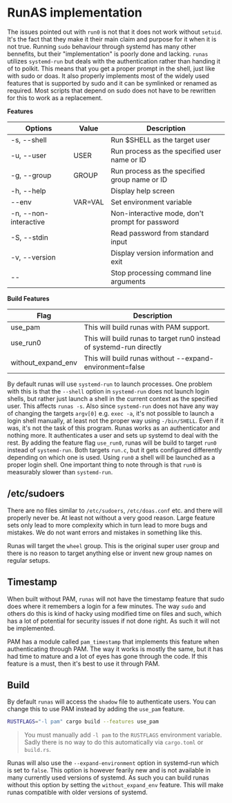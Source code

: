 # RunAS implementation

The issues pointed out with `run0` is not that it does not work without `setuid`. It's the fact that they make it their main claim and purpose for it when it is not true. Running `sudo` behaviour through systemd has many other bennefits, but their "implementation" is poorly done and lacking. `runas` utilizes `systemd-run` but deals with the authentication rather than handing it of to polkit. This means that you get a proper prompt in the shell, just like with sudo or doas. It also properly implements most of the widely used features that is supported by sudo and it can be symlinked or renamed as required. Most scripts that depend on sudo does not have to be rewritten for this to work as a replacement.

__Features__

| Options               | Value   | Description                                     |
| --------------------- | ------- | ----------------------------------------------- |
| -s, --shell           |         | Run $SHELL as the target user                   |
| -u, --user            | USER    | Run process as the specified user name or ID    |
| -g, --group           | GROUP   | Run process as the specified group name or ID   |
| -h, --help            |         | Display help screen                             |
|     --env             | VAR=VAL | Set environment variable                        |
| -n, --non-interactive |         | Non-interactive mode, don't prompt for password |
| -S, --stdin           |         | Read password from standard input               |
| -v, --version         |         | Display version information and exit            |
| --                    |         | Stop processing command line arguments          |


__Build Features__

| Flag               | Description                                                          |
| ------------------ | -------------------------------------------------------------------- |
| use_pam            | This will build runas with PAM support.                              |
| use_run0           | This will build runas to target run0 instead of systemd-run directly |
| without_expand_env | This will build runas without --expand-environment=false             |

By default runas will use `systemd-run` to launch processes. One problem with this is that the `--shell` option in `systemd-run` does not launch login shells, but rather just launch a shell in the current context as the specified user. This affects `runas -s`. Also since `systemd-run` does not have any way of changing the targets `argv[0]` e.g. `exec -a`, it's not possible to launch a login shell manually, at least not the proper way using `-/bin/SHELL`. Even if it was, it's not the task of this program. Runas works as an authenticator and nothing more. It authenticates a user and sets up systemd to deal with the rest. By adding the feature flag `use_run0`, runas will be build to target `run0` instead of `systemd-run`. Both targets `run.c`, but it gets configured differently depending on which one is used. Using `run0` a shell will be launched as a proper login shell. One important thing to note through is that `run0` is measurably slower than `systemd-run`. 

## /etc/sudoers

There are no files similar to `/etc/sudoers`, `/etc/doas.conf` etc. and there will properly never be. At least not without a very good reason. Large feature sets only lead to more complexity which in turn lead to more bugs and mistakes. We do not want errors and mistakes in something like this.

Runas will target the `wheel` group. This is the original super user group and there is no reason to target anything else or invent new group names on regular setups.

## Timestamp

When built without PAM, `runas` will not have the timestamp feature that sudo does where it remembers a login for a few minutes. The way `sudo` and others do this is kind of hacky using modified time on files and such, which has a lot of potential for security issues if not done right. As such it will not be implemented.

PAM has a module called `pam_timestamp` that implements this feature when authenticating through PAM. The way it works is mostly the same, but it has had time to mature and a lot of eyes has gone through the code. If this feature is a must, then it's best to use it through PAM.

## Build

By default `runas` will access the `shadow` file to authenticate users. You can change this to use PAM instead by adding the `use_pam` feature.

```sh
RUSTFLAGS="-l pam" cargo build --features use_pam
```

> You must manually add `-l pam` to the `RUSTFLAGS` environment variable. Sadly there is no way to do this automatically via `cargo.toml` or `build.rs`. 

Runas will also use the `--expand-environment` option in systemd-run which is set to `false`. This option is however fearily new and is not available in many currently used versions of systemd. As such you can build runas without this option by setting the `without_expand_env` feature. This will make runas compatible with older versions of systemd.

